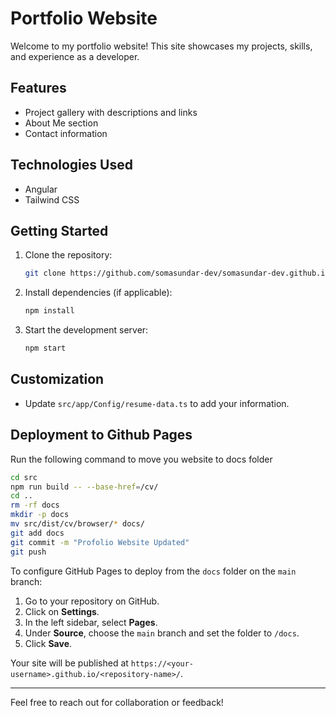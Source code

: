 # Portfolio Website

Welcome to my portfolio website! This site showcases my projects, skills, and experience as a developer.

## Features

- Project gallery with descriptions and links
- About Me section
- Contact information

## Technologies Used

- Angular
- Tailwind CSS

## Getting Started

1. Clone the repository:
    ```bash
    git clone https://github.com/somasundar-dev/somasundar-dev.github.io.git
    ```
2. Install dependencies (if applicable):
    ```bash
    npm install
    ```
3. Start the development server:
    ```bash
    npm start
    ```

## Customization

- Update `src/app/Config/resume-data.ts` to add your information.


## Deployment to Github Pages

Run the following command to move you website to docs folder

```bash
cd src
npm run build -- --base-href=/cv/
cd ..
rm -rf docs
mkdir -p docs
mv src/dist/cv/browser/* docs/
git add docs
git commit -m "Profolio Website Updated"
git push
```

To configure GitHub Pages to deploy from the `docs` folder on the `main` branch:

1. Go to your repository on GitHub.
2. Click on **Settings**.
3. In the left sidebar, select **Pages**.
4. Under **Source**, choose the `main` branch and set the folder to `/docs`.
5. Click **Save**.

Your site will be published at `https://<your-username>.github.io/<repository-name>/`.


---

Feel free to reach out for collaboration or feedback!